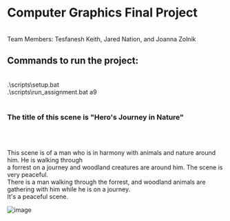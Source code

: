 <h1>Computer Graphics Final Project </h1> <br/>
Team Members: Tesfanesh Keith, Jared Nation, and Joanna Zolnik <br/>

<h2> Commands to run the project: </h2> <br/>
.\scripts\setup.bat <br/>
.\scripts\run_assignment.bat a9 <br/> <br/>

<h3> The title of this scene is "Hero's Journey in Nature" </h3> <br/> <br/>

This scene is of a man who is in harmony with animals and nature around him. He is walking through <br/>
a forrest on a journey and woodland creatures are around him. The scene is very peaceful. <br/>
There is a man walking through the forrest, and woodland animals are gathering with him while he is on a journey.<br/>
It's a peaceful scene.

![image](https://github.com/joanna985/Final-Project/assets/66742170/0e0c3a50-1476-4551-a70c-0371c40f773d)


